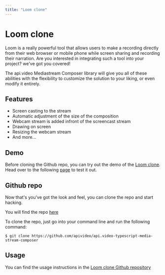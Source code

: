 ```yaml
---
title: "Loom clone"
---
```


# Loom clone

Loom is a really powerful tool that allows users to make a recording directly from their web browser or mobile phone while screen sharing and recording their narration. Are you interested in integrating such a tool into your project? we've got you covered!

The api.video Mediastream Composer library will give you all of these abilities with the flexibility to customize the solution to your liking, or even modify it entirely.

## Features

- Screen casting to the stream
- Automatic adjustment of the size of the composition
- Webcam stream is added infront of the screencast stream
- Drawing on screen
- Resizing the webcam stream
- And more...

## Demo

Before cloning the Github repo, you can try out the demo of the [Loom clone](https://record.a.video/). Head over to the following [page](https://record.a.video/) to test it out.

## Github repo

Now that's you've got the look and feel, you can clone the repo and start hacking.

You will find the repo [here](https://github.com/apivideo/api.video-typescript-media-stream-composer)

To clone the repo, just go into your command line and run the following command:

```
$ git clone https://github.com/apivideo/api.video-typescript-media-stream-composer
```

## Usage

You can find the usage instructions in the [Loom clone Github repository](https://github.com/apivideo/api.video-typescript-media-stream-composer#readme)
